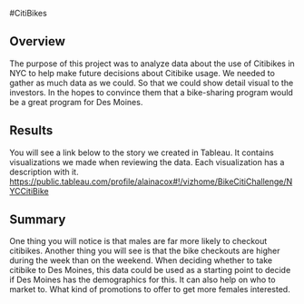 #CitiBikes
## Overview
The purpose of this project was to analyze data about the use of Citibikes in NYC to help make future decisions about Citibike usage. We needed to gather as much data as we could. So that we could show detail visual to the investors. In the hopes to convince them that a bike-sharing program would be a great program for Des Moines. 

## Results
You will see a link below to the story we created in Tableau. It contains visualizations we made when reviewing the data. Each visualization has a description with it. https://public.tableau.com/profile/alainacox#!/vizhome/BikeCitiChallenge/NYCCitiBike

## Summary
One thing you will notice is that males are far more likely to checkout citibikes. Another thing you will see is that the bike checkouts are higher during the week than on the weekend. When deciding whether to take citibike to Des Moines, this data could be used as a starting point to decide if Des Moines has the demographics for this. It can also help on who to market to. What kind of promotions to offer to get more females interested. 

